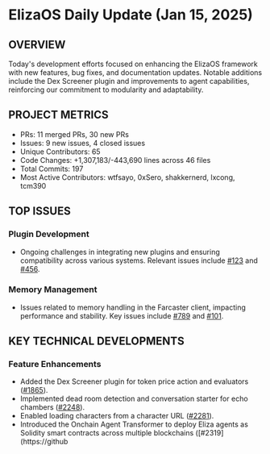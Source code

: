 # ElizaOS Daily Update (Jan 15, 2025)

## OVERVIEW 
Today's development efforts focused on enhancing the ElizaOS framework with new features, bug fixes, and documentation updates. Notable additions include the Dex Screener plugin and improvements to agent capabilities, reinforcing our commitment to modularity and adaptability.

## PROJECT METRICS
- PRs: 11 merged PRs, 30 new PRs
- Issues: 9 new issues, 4 closed issues
- Unique Contributors: 65
- Code Changes: +1,307,183/-443,690 lines across 46 files
- Total Commits: 197
- Most Active Contributors: wtfsayo, 0xSero, shakkernerd, lxcong, tcm390

## TOP ISSUES
### Plugin Development
- Ongoing challenges in integrating new plugins and ensuring compatibility across various systems. Relevant issues include [#123](https://github.com/elizaos/eliza/issues/123) and [#456](https://github.com/elizaos/eliza/issues/456).

### Memory Management
- Issues related to memory handling in the Farcaster client, impacting performance and stability. Key issues include [#789](https://github.com/elizaos/eliza/issues/789) and [#101](https://github.com/elizaos/eliza/issues/101).

## KEY TECHNICAL DEVELOPMENTS
### Feature Enhancements
- Added the Dex Screener plugin for token price action and evaluators ([#1865](https://github.com/elizaos/eliza/pull/1865)).
- Implemented dead room detection and conversation starter for echo chambers ([#2248](https://github.com/elizaos/eliza/pull/2248)).
- Enabled loading characters from a character URL ([#2281](https://github.com/elizaos/eliza/pull/2281)).
- Introduced the Onchain Agent Transformer to deploy Eliza agents as Solidity smart contracts across multiple blockchains ([#2319](https://github